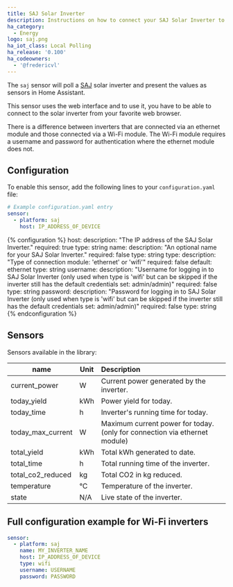 ```yaml
---
title: SAJ Solar Inverter
description: Instructions on how to connect your SAJ Solar Inverter to Home Assistant.
ha_category:
  - Energy
logo: saj.png
ha_iot_class: Local Polling
ha_release: '0.100'
ha_codeowners:
  - '@fredericvl'
---
```


The `saj` sensor will poll a [SAJ](https://www.saj-electric.com/) solar inverter and present the values as sensors in Home Assistant.

This sensor uses the web interface and to use it, you have to be able to connect to the solar inverter from your favorite web browser.

There is a difference between inverters that are connected via an ethernet module and those connected via a Wi-Fi module.
The Wi-Fi module requires a username and password for authentication where the ethernet module does not.

## Configuration

To enable this sensor, add the following lines to your `configuration.yaml` file:

```yaml
# Example configuration.yaml entry
sensor:
  - platform: saj
    host: IP_ADDRESS_OF_DEVICE
```

{% configuration %}
host:
  description: "The IP address of the SAJ Solar Inverter."
  required: true
  type: string
name:
  description: "An optional name for your SAJ Solar Inverter."
  required: false
  type: string
type:
  description: "Type of connection module: 'ethernet' or 'wifi'"
  required: false
  default: ethernet
  type: string
username:
  description: "Username for logging in to SAJ Solar Inverter (only used when type is 'wifi' but can be skipped if the inverter still has the default credentials set: admin/admin)"
  required: false
  type: string
password:
  description: "Password for logging in to SAJ Solar Inverter (only used when type is 'wifi' but can be skipped if the inverter still has the default credentials set: admin/admin)"
  required: false
  type: string
{% endconfiguration %}

## Sensors

Sensors available in the library:

| name               | Unit | Description                                                                  |
|--------------------|------|:-----------------------------------------------------------------------------|
| current_power      | W    | Current power generated by the inverter.                                     |
| today_yield        | kWh  | Power yield for today.                                                       |
| today_time         | h    | Inverter's running time for today.                                           |
| today_max_current  | W    | Maximum current power for today. (only for connection via ethernet module)   |
| total_yield        | kWh  | Total kWh generated to date.                                                 |
| total_time         | h    | Total running time of the inverter.                                          |
| total_co2_reduced  | kg   | Total CO2 in kg reduced.                                                     |
| temperature        | °C   | Temperature of the inverter.                                                 |
| state              | N/A  | Live state of the inverter.                                                  |

## Full configuration example for Wi-Fi inverters

```yaml
sensor:
  - platform: saj
    name: MY_INVERTER_NAME
    host: IP_ADDRESS_OF_DEVICE
    type: wifi
    username: USERNAME
    password: PASSWORD
```
